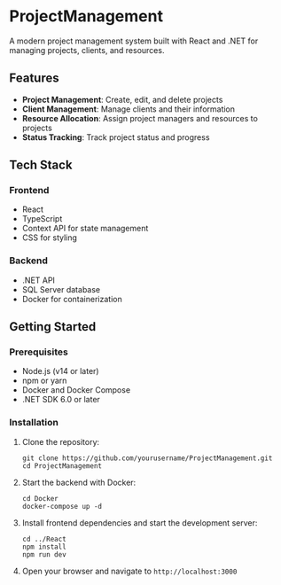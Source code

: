 # ProjectManagement

A modern project management system built with React and .NET for managing projects, clients, and resources.

## Features

- **Project Management**: Create, edit, and delete projects
- **Client Management**: Manage clients and their information
- **Resource Allocation**: Assign project managers and resources to projects
- **Status Tracking**: Track project status and progress

## Tech Stack

### Frontend

- React
- TypeScript
- Context API for state management
- CSS for styling

### Backend

- .NET API
- SQL Server database
- Docker for containerization

## Getting Started

### Prerequisites

- Node.js (v14 or later)
- npm or yarn
- Docker and Docker Compose
- .NET SDK 6.0 or later

### Installation

1. Clone the repository:

   ```
   git clone https://github.com/yourusername/ProjectManagement.git
   cd ProjectManagement
   ```

2. Start the backend with Docker:

   ```
   cd Docker
   docker-compose up -d
   ```

3. Install frontend dependencies and start the development server:

   ```
   cd ../React
   npm install
   npm run dev
   ```

4. Open your browser and navigate to `http://localhost:3000`
